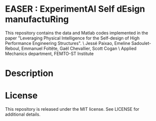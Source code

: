# EASER : ExperimentAl Self dEsign manufactuRing
This repository contains the data and Matlab codes implemented in the paper "Leveraging Physical Intelligence for the Self-design of High Performance Engineering Structures". 
\\
Jessé Paixao, Emeline Sadoulet-Reboul, Emmanuel Foltête, Gaël Chevallier, Scott Cogan \\
Applied Mechanics department, FEMTO-ST Institute

# Description


# License
This repository is released under the MIT license. See LICENSE for additional details.

